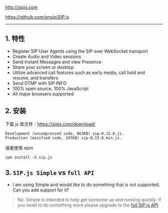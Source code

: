 http://sipjs.com

https://github.com/onsip/SIP.js

---

## 1. 特性

* Register SIP User Agents using the SIP over WebSocket transport
* Create Audio and Video sessions
* Send Instant Messages and view Presence
* Share your screen or desktop
* Utilize advanced call features such as early media, call hold and resume, and transfers
* Send DTMF with SIP INFO
* 100% open source, 100% JavaScript
* All major browsers supported

## 2. 安装

下载 js 库文件：https://sipjs.com/download/

```
Development (uncompressed code, 863KB) sip-0.15.8.js.
Production (minified code, 297KB) sip-0.15.8.min.js.
```

或者使用 npm

```
npm install -S sip.js
```

## 3. `SIP.js Simple` vs `full API`

* I am using Simple and would like to do something that is not supported. Can you add support for it?

> No. Simple is intended to help get someone up and running quickly. If you need to do something more please upgrade to the [full SIP.js API](https://sipjs.com/api/0.15.0/).
